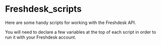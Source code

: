 # Freshdesk_scripts
Here are some handy scripts for working with the Freshdesk API.

You will need to declare a few variables at the top of each script in order to run it with your Freshdesk account.
